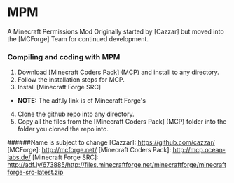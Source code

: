 MPM
===

A Minecraft Permissions Mod Originally started by [Cazzar] but moved into the [MCForge] Team for continued development.

### Compiling and coding with MPM
1. Download [Minecraft Coders Pack] \(MCP) and install to any directory.
2. Follow the installation steps for MCP.
3. Install [Minecraft Forge SRC]
 * __NOTE:__ The adf.ly link is of Minecraft Forge's
4. Clone the github repo into any directory.
5. Copy all the files from the [Minecraft Coders Pack] \(MCP) folder into the folder you cloned the repo into.


######Name is subject to change
  [Cazzar]: https://github.com/cazzar/
  [MCForge]: http://mcforge.net/
  [Minecraft Coders Pack]: http://mcp.ocean-labs.de/
  [Minecraft Forge SRC]: http://adf.ly/673885/http://files.minecraftforge.net/minecraftforge/minecraftforge-src-latest.zip
